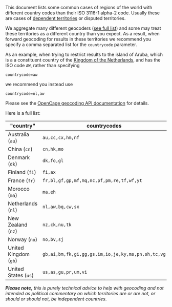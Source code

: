 
This document lists some common cases of regions of the world with different
country codes than their ISO 3116-1 alpha-2 code. Usually these are cases of [dependent territories](https://en.wikipedia.org/wiki/Dependent_territory) or disputed territories.

We aggregate many different geocoders ([see full list](https://opencagedata.com/credits)) and
some may treat these territories as a different country than you expect.
As a result, when forward geocoding for results in these territories we recommend you
specify a comma separated list for the `countrycode` parameter.

As an example, when trying to restrict results to the island of Aruba, which is a
a constituent country of the [Kingdom of the Netherlands](https://en.wikipedia.org/wiki/Kingdom_of_the_Netherlands), and has the ISO code `AW`, rather than specifying

`countrycode=aw`

we recommend you instead use

`countrycode=nl,aw`

Please see the
[OpenCage geocoding API documentation](https://opencagedata.com/api#forward-opt) for details.

Here is a full list:

| **"country"**         | **countrycodes**                                  |
| ----------------------|---------------------------------------------------|
| Australia (`au`)      | `au,cc,cx,hm,nf`                                  |
| China (`cn`)          | `cn,hk,mo`                                        |
| Denmark (`dk`)        | `dk,fo,gl`                                        |
| Finland (`fi`)       | `fi,ax`                                           |
| France (`fr`)         | `fr,bl,gf,gp,mf,mq,nc,pf,pm,re,tf,wf,yt`          |
| Morocco (`ma`)        | `ma,eh`                                           |
| Netherlands (`nl`)    | `nl,aw,bq,cw,sx`                                  |
| New Zealand (`nz`)    | `nz,ck,nu,tk`                                     |
| Norway (`no`)         | `no,bv,sj`                                        |
| United Kingdom (`gb`) | `gb,ai,bm,fk,gi,gg,gs,im,io,je,ky,ms,pn,sh,tc,vg` |
| United States (`us`)  | `us,as,gu,pr,um,vi`                               |

_**Please note,** this is purely technical advice to help with geocoding and not intended as political commentary on which territories are or are not, or should or should not, be independent countries_.
